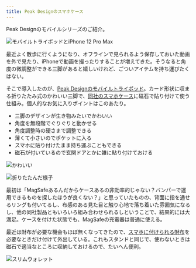 ```yaml
---
title: Peak Designのスマホケース
---
```

Peak Designのモバイルシリーズのご紹介。

![](https://lh4.googleusercontent.com/Lk0C8opO-eJ9hxwyCBOYFTCyyZmYY58_cWLNcbMn50cqrwoQeYcWh_H88ZJowlAJektUn8CqGHWXJFutesb_HLWvrAfHjolc7ceY11ZwnyJF3KBTmQeet7gaEUeURRYRMKqaiIxywW3Rz_84UZ5fMpof1geDiamjLXQpTwPLpflmRbVWS-1ziQtB_7x6 "モバイルトライポッドとiPhone 12 Pro Max")

最近よく散歩に行くようになり、オフラインで見られるよう保存しておいた動画を外で見たり、iPhoneで動画を撮ったりすることが増えてきた。そうなると角度の微調整ができる三脚があると嬉しいけれど、ごついアイテムを持ち運びたくはない。

そこで導入したのが、[Peak Designのモバイルトライポッド](https://www.amazon.co.jp/dp/B09FRZPLL3)。カード形状に収まる折りたたみ式のかわいい三脚で、[同社のスマホケース](https://www.amazon.co.jp/dp/B09FP3HP7Z?)に磁石で貼り付けて使う仕組み。個人的なお気に入りポイントはこのあたり。

*   三脚のデザインが生き物みたいでかわいい
*   角度を無段階でぐりぐりと動かせる
*   角度調整時の硬さまで調整できる
*   薄くて小さいのでポケットに入る
*   スマホに貼り付けたまま持ち運ぶこともできる
*   磁石が付いているので玄関ドアとかに雑に貼り付けておける

![](https://lh4.googleusercontent.com/IA23B_legPosZuWgYTFfz4bhzDYI0sfZNEgcNjve-rclsGy1ZE-OcMDwuZO7jmprnJxZfU64eA3dFoeugmMBQZVL7PELtipRW_JyrP91NQV73AlbA5c13fH8drP0V3GEFU_7yyKgyXajky9FV6VmW3V39ggx0kq292wN3QfH73zej6fpFKeBhG3M7oMj "かわいい")

![](https://lh3.googleusercontent.com/E3hX3X4IV6wXbomxpyUlj01r2oe0r6-zXQF6ug2N8cCZ39wJoWwfuo9QPV09rwyayx01VjXCmlcneG0kcduIL34oSmxi8cGKtWXRh_6w3A_Iy06wxEEIKYkkkpAnFr-e_XeIadMiScCRSMDyIdoe98ucb9j688bHnCvT74K42-4W8C-2noPhHEArj8zm "折りたたんだ様子")

最初は「MagSafeあるんだからケースあるの非効率的じゃない？バンパーで運用できるものを探したほうが良くない？」と思っていたものの、背面に指を通せるリングも付いてるし、布感のある見た目と触り心地で落ち着いた雰囲気になるし、他の同社製品ともいろいろ組み合わせられるしということで、結果的には大満足。ケースを付けた状態でも、MagSafeの充電器は普通に使える。

最近は財布が必要な機会もほぼ無くなってきたので、[スマホに付けられる財布](https://www.amazon.co.jp/dp/B09FSGW671)を必要なときだけ付けて外出している。これもスタンドと同じで、使わないときは磁石で適当なところに収納しておけるので、たいへん便利。

![](https://lh4.googleusercontent.com/dJO2nBl07P7q_XPMHM9gJmP6pb6MGJCUW4naj9uPRWe5f3_BwH_R-ybjtpyA9dccLHywPBXwrnjiBTkgUSt5ctyYpUNSUWoBkYK9zgPBN0kLNMZBZpCY85D3JDXHWHOMicAdmRF8L66mlyo3j7n6aowb_gnBt6__yKkr1lIz67KagM6xFIncrqa3-_R4 "スリムウォレット")
